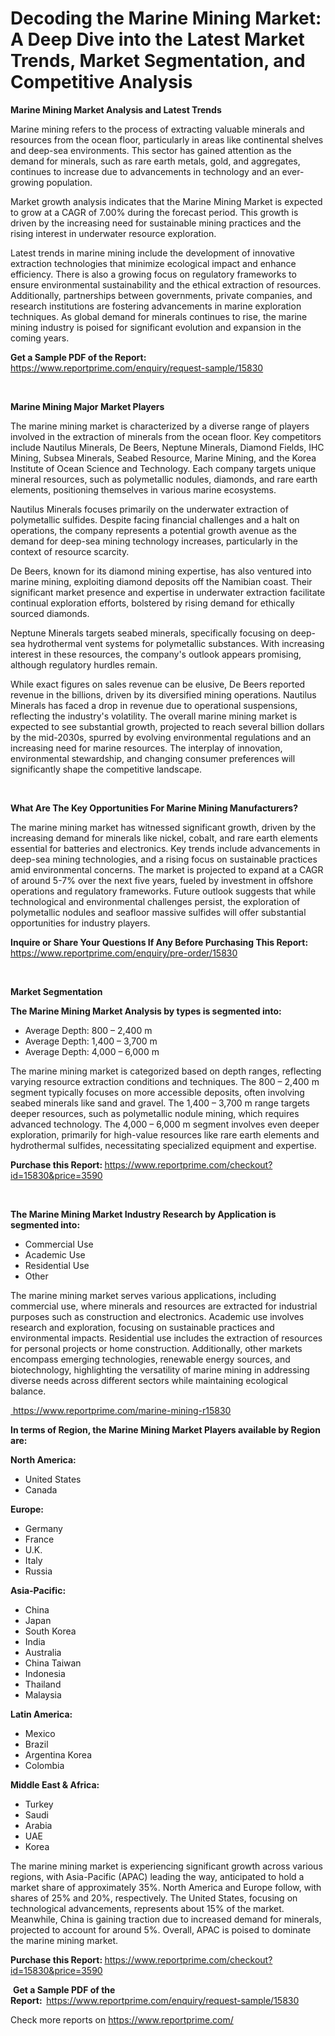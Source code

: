 <p><h1>Decoding the Marine Mining Market: A Deep Dive into the Latest Market Trends, Market Segmentation, and Competitive Analysis</h1></p><p><strong>Marine Mining Market Analysis and Latest Trends</strong></p>
<p><p>Marine mining refers to the process of extracting valuable minerals and resources from the ocean floor, particularly in areas like continental shelves and deep-sea environments. This sector has gained attention as the demand for minerals, such as rare earth metals, gold, and aggregates, continues to increase due to advancements in technology and an ever-growing population. </p><p>Market growth analysis indicates that the Marine Mining Market is expected to grow at a CAGR of 7.00% during the forecast period. This growth is driven by the increasing need for sustainable mining practices and the rising interest in underwater resource exploration. </p><p>Latest trends in marine mining include the development of innovative extraction technologies that minimize ecological impact and enhance efficiency. There is also a growing focus on regulatory frameworks to ensure environmental sustainability and the ethical extraction of resources. Additionally, partnerships between governments, private companies, and research institutions are fostering advancements in marine exploration techniques. As global demand for minerals continues to rise, the marine mining industry is poised for significant evolution and expansion in the coming years.</p></p>
<p><strong>Get a Sample PDF of the Report:&nbsp;</strong> <a href="https://www.reportprime.com/enquiry/request-sample/15830?utm_campaign=2756&utm_medium=2&utm_source=Github&utm_content=ia&utm_term=20032025&utm_id=marine-mining">https://www.reportprime.com/enquiry/request-sample/15830</a></p>
<p>&nbsp;</p>
<p><strong>Marine Mining Major Market Players</strong></p>
<p><p>The marine mining market is characterized by a diverse range of players involved in the extraction of minerals from the ocean floor. Key competitors include Nautilus Minerals, De Beers, Neptune Minerals, Diamond Fields, IHC Mining, Subsea Minerals, Seabed Resource, Marine Mining, and the Korea Institute of Ocean Science and Technology. Each company targets unique mineral resources, such as polymetallic nodules, diamonds, and rare earth elements, positioning themselves in various marine ecosystems.</p><p>Nautilus Minerals focuses primarily on the underwater extraction of polymetallic sulfides. Despite facing financial challenges and a halt on operations, the company represents a potential growth avenue as the demand for deep-sea mining technology increases, particularly in the context of resource scarcity.</p><p>De Beers, known for its diamond mining expertise, has also ventured into marine mining, exploiting diamond deposits off the Namibian coast. Their significant market presence and expertise in underwater extraction facilitate continual exploration efforts, bolstered by rising demand for ethically sourced diamonds.</p><p>Neptune Minerals targets seabed minerals, specifically focusing on deep-sea hydrothermal vent systems for polymetallic substances. With increasing interest in these resources, the company's outlook appears promising, although regulatory hurdles remain.</p><p>While exact figures on sales revenue can be elusive, De Beers reported revenue in the billions, driven by its diversified mining operations. Nautilus Minerals has faced a drop in revenue due to operational suspensions, reflecting the industry's volatility. The overall marine mining market is expected to see substantial growth, projected to reach several billion dollars by the mid-2030s, spurred by evolving environmental regulations and an increasing need for marine resources. The interplay of innovation, environmental stewardship, and changing consumer preferences will significantly shape the competitive landscape.</p></p>
<p>&nbsp;</p>
<p><strong>What Are The Key Opportunities For Marine Mining Manufacturers?</strong></p>
<p><p>The marine mining market has witnessed significant growth, driven by the increasing demand for minerals like nickel, cobalt, and rare earth elements essential for batteries and electronics. Key trends include advancements in deep-sea mining technologies, and a rising focus on sustainable practices amid environmental concerns. The market is projected to expand at a CAGR of around 5-7% over the next five years, fueled by investment in offshore operations and regulatory frameworks. Future outlook suggests that while technological and environmental challenges persist, the exploration of polymetallic nodules and seafloor massive sulfides will offer substantial opportunities for industry players.</p></p>
<p><strong>Inquire or Share Your Questions If Any Before Purchasing This Report:</strong> <a href="https://www.reportprime.com/enquiry/pre-order/15830?utm_campaign=2756&utm_medium=2&utm_source=Github&utm_content=ia&utm_term=20032025&utm_id=marine-mining">https://www.reportprime.com/enquiry/pre-order/15830</a></p>
<p>&nbsp;</p>
<p><strong>Market Segmentation</strong></p>
<p><strong>The Marine Mining Market Analysis by types is segmented into:</strong></p>
<p><ul><li>Average Depth: 800 – 2,400 m</li><li>Average Depth: 1,400 – 3,700 m</li><li>Average Depth: 4,000 – 6,000 m</li></ul></p>
<p><p>The marine mining market is categorized based on depth ranges, reflecting varying resource extraction conditions and techniques. The 800 – 2,400 m segment typically focuses on more accessible deposits, often involving seabed minerals like sand and gravel. The 1,400 – 3,700 m range targets deeper resources, such as polymetallic nodule mining, which requires advanced technology. The 4,000 – 6,000 m segment involves even deeper exploration, primarily for high-value resources like rare earth elements and hydrothermal sulfides, necessitating specialized equipment and expertise.</p></p>
<p><strong>Purchase this Report:&nbsp;</strong><a href="https://www.reportprime.com/checkout?id=15830&price=3590&utm_campaign=2756&utm_medium=2&utm_source=Github&utm_content=ia&utm_term=20032025&utm_id=marine-mining">https://www.reportprime.com/checkout?id=15830&price=3590</a></p>
<p>&nbsp;</p>
<p><strong>The Marine Mining Market Industry Research by Application is segmented into:</strong></p>
<p><ul><li>Commercial Use</li><li>Academic Use</li><li>Residential Use</li><li>Other</li></ul></p>
<p><p>The marine mining market serves various applications, including commercial use, where minerals and resources are extracted for industrial purposes such as construction and electronics. Academic use involves research and exploration, focusing on sustainable practices and environmental impacts. Residential use includes the extraction of resources for personal projects or home construction. Additionally, other markets encompass emerging technologies, renewable energy sources, and biotechnology, highlighting the versatility of marine mining in addressing diverse needs across different sectors while maintaining ecological balance.</p></p>
<p><a href="https://www.reportprime.com/marine-mining-r15830?utm_campaign=2756&utm_medium=2&utm_source=Github&utm_content=ia&utm_term=20032025&utm_id=marine-mining">&nbsp;https://www.reportprime.com/marine-mining-r15830</a></p>
<p><strong>In terms of Region, the Marine Mining Market Players available by Region are:</strong></p>
<p>
    <p> <strong> North America: </strong>
        <ul>
            <li>United States</li>
            <li>Canada</li>
        </ul>
        </p> 
    <p> <strong> Europe: </strong>
        <ul>
            <li>Germany</li>
            <li>France</li>
            <li>U.K.</li>
            <li>Italy</li>
            <li>Russia</li>
        </ul>
        </p> 
    <p> <strong> Asia-Pacific: </strong>
        <ul>
            <li>China</li>
            <li>Japan</li>
            <li>South Korea</li>
            <li>India</li>
            <li>Australia</li>
            <li>China Taiwan</li>
            <li>Indonesia</li>
            <li>Thailand</li>
            <li>Malaysia</li>
        </ul>
        </p> 
    <p> <strong> Latin America: </strong>
        <ul>
            <li>Mexico</li>
            <li>Brazil</li>
            <li>Argentina Korea</li>
            <li>Colombia</li>
        </ul>
        </p> 
    <p> <strong> Middle East & Africa: </strong>
        <ul>
            <li>Turkey</li>
            <li>Saudi</li>
            <li>Arabia</li>
            <li>UAE</li>
            <li>Korea</li>
        </ul>
    </p>
    </p>
<p><p>The marine mining market is experiencing significant growth across various regions, with Asia-Pacific (APAC) leading the way, anticipated to hold a market share of approximately 35%. North America and Europe follow, with shares of 25% and 20%, respectively. The United States, focusing on technological advancements, represents about 15% of the market. Meanwhile, China is gaining traction due to increased demand for minerals, projected to account for around 5%. Overall, APAC is poised to dominate the marine mining market.</p></p>
<p><strong>Purchase this Report: </strong><a href="https://www.reportprime.com/checkout?id=15830&price=3590&utm_campaign=2756&utm_medium=2&utm_source=Github&utm_content=ia&utm_term=20032025&utm_id=marine-mining">https://www.reportprime.com/checkout?id=15830&price=3590</a></p>
<p>&nbsp;<strong>Get a Sample PDF of the Report:&nbsp;&nbsp;</strong><a href="https://www.reportprime.com/enquiry/request-sample/15830?utm_campaign=2756&utm_medium=2&utm_source=Github&utm_content=ia&utm_term=20032025&utm_id=marine-mining">https://www.reportprime.com/enquiry/request-sample/15830</a></p>
<p><strong></strong></p>
<p>Check more reports on <a href="https://www.reportprime.com/?utm_campaign=2756&utm_medium=2&utm_source=Github&utm_content=ia&utm_term=20032025&utm_id=marine-mining">https://www.reportprime.com/</a></p>